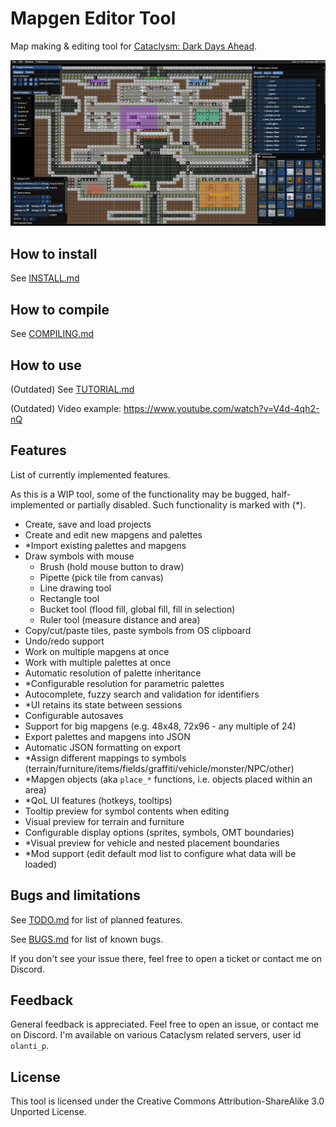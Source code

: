 # Mapgen Editor Tool

Map making & editing tool for [Cataclysm: Dark Days Ahead](https://github.com/CleverRaven/Cataclysm-DDA).

![readme pic](doc/BNMT/assets/readme_pic.png "readme_pic")

## How to install
See [INSTALL.md](doc/BNMT/INSTALL.md)

## How to compile
See [COMPILING.md](doc/BNMT/COMPILING.md)

## How to use
(Outdated) See [TUTORIAL.md](doc/BNMT/TUTORIAL.md)

(Outdated) Video example: https://www.youtube.com/watch?v=V4d-4qh2-nQ

## Features
List of currently implemented features.

As this is a WIP tool, some of the functionality may be bugged, half-implemented or partially disabled.
Such functionality is marked with (*).

- Create, save and load projects
- Create and edit new mapgens and palettes
- *Import existing palettes and mapgens
- Draw symbols with mouse
   - Brush (hold mouse button to draw)
   - Pipette (pick tile from canvas)
   - Line drawing tool
   - Rectangle tool
   - Bucket tool (flood fill, global fill, fill in selection)
   - Ruler tool (measure distance and area)
- Copy/cut/paste tiles, paste symbols from OS clipboard
- Undo/redo support
- Work on multiple mapgens at once
- Work with multiple palettes at once
- Automatic resolution of palette inheritance
- *Configurable resolution for parametric palettes
- Autocomplete, fuzzy search and validation for identifiers
- *UI retains its state between sessions
- Configurable autosaves
- Support for big mapgens (e.g. 48x48, 72x96 - any multiple of 24)
- Export palettes and mapgens into JSON
- Automatic JSON formatting on export
- *Assign different mappings to symbols (terrain/furniture/items/fields/graffiti/vehicle/monster/NPC/other)
- *Mapgen objects (aka `place_*` functions, i.e. objects placed within an area)
- *QoL UI features (hotkeys, tooltips)
- Tooltip preview for symbol contents when editing
- Visual preview for terrain and furniture
- Configurable display options (sprites, symbols, OMT boundaries)
- *Visual preview for vehicle and nested placement boundaries
- *Mod support (edit default mod list to configure what data will be loaded)

## Bugs and limitations
See [TODO.md](doc/BNMT/TODO.md) for list of planned features.

See [BUGS.md](doc/BNMT/BUGS.md) for list of known bugs.

If you don't see your issue there, feel free to open a ticket or contact me on Discord.

## Feedback
General feedback is appreciated. Feel free to open an issue, or contact me on Discord. I'm available on various Cataclysm related servers, user id `olanti_p`.

## License
This tool is licensed under the Creative Commons Attribution-ShareAlike 3.0 Unported License.
